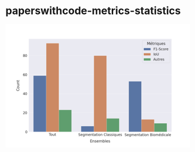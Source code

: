 # paperswithcode-metrics-statistics

![paperswithcode-metrics-statistics](paperswithcode-metrics-statistics.png)
